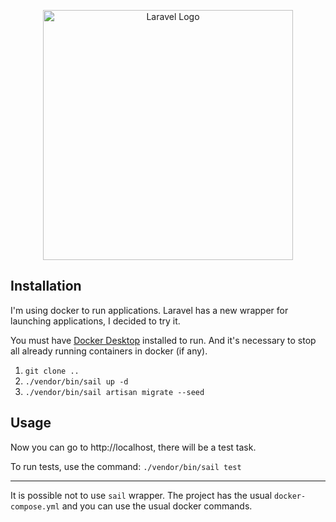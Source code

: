 <p align="center"><a href="https://laravel.com" target="_blank"><img src="https://raw.githubusercontent.com/laravel/art/master/logo-lockup/5%20SVG/2%20CMYK/1%20Full%20Color/laravel-logolockup-cmyk-red.svg" width="400" alt="Laravel Logo"></a></p>

## Installation

I'm using docker to run applications. Laravel has a new wrapper for launching applications, I decided to try it.

You must have <a href="https://www.docker.com/products/docker-desktop/">Docker Desktop</a> installed to run.
And it's necessary to stop all already running containers in docker (if any).

1. `git clone ..`
2. `./vendor/bin/sail up -d` 
3. `./vendor/bin/sail artisan migrate --seed`

## Usage
Now you can go to http://localhost, there will be a test task.

To run tests, use the command: `./vendor/bin/sail test`

<hr>

It is possible not to use `sail` wrapper. The project has the usual `docker-compose.yml` and you can use the usual docker commands.
